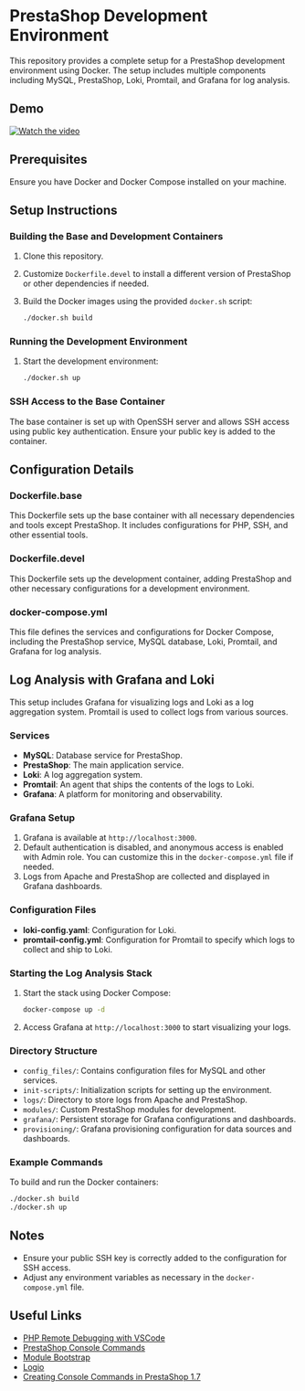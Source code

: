 
# PrestaShop Development Environment

This repository provides a complete setup for a PrestaShop development environment using Docker. The setup includes multiple components including MySQL, PrestaShop, Loki, Promtail, and Grafana for log analysis.

## Demo

[![Watch the video](https://img.youtube.com/vi/I7AREvHALY/default.jpg)](https://youtu.be/-I7AREvHALY)


## Prerequisites

Ensure you have Docker and Docker Compose installed on your machine.

## Setup Instructions

### Building the Base and Development Containers

1. Clone this repository.
2. Customize `Dockerfile.devel` to install a different version of PrestaShop or other dependencies if needed.
3. Build the Docker images using the provided `docker.sh` script:

   ```sh
   ./docker.sh build
   ```

### Running the Development Environment

1. Start the development environment:

   ```sh
   ./docker.sh up
   ```

### SSH Access to the Base Container

The base container is set up with OpenSSH server and allows SSH access using public key authentication. Ensure your public key is added to the container.

## Configuration Details

### Dockerfile.base

This Dockerfile sets up the base container with all necessary dependencies and tools except PrestaShop. It includes configurations for PHP, SSH, and other essential tools.

### Dockerfile.devel

This Dockerfile sets up the development container, adding PrestaShop and other necessary configurations for a development environment.

### docker-compose.yml

This file defines the services and configurations for Docker Compose, including the PrestaShop service, MySQL database, Loki, Promtail, and Grafana for log analysis.

## Log Analysis with Grafana and Loki

This setup includes Grafana for visualizing logs and Loki as a log aggregation system. Promtail is used to collect logs from various sources.

### Services

- **MySQL**: Database service for PrestaShop.
- **PrestaShop**: The main application service.
- **Loki**: A log aggregation system.
- **Promtail**: An agent that ships the contents of the logs to Loki.
- **Grafana**: A platform for monitoring and observability.

### Grafana Setup

1. Grafana is available at `http://localhost:3000`.
2. Default authentication is disabled, and anonymous access is enabled with Admin role. You can customize this in the `docker-compose.yml` file if needed.
3. Logs from Apache and PrestaShop are collected and displayed in Grafana dashboards.

### Configuration Files

- **loki-config.yaml**: Configuration for Loki.
- **promtail-config.yml**: Configuration for Promtail to specify which logs to collect and ship to Loki.

### Starting the Log Analysis Stack

1. Start the stack using Docker Compose:

   ```sh
   docker-compose up -d
   ```

2. Access Grafana at `http://localhost:3000` to start visualizing your logs.

### Directory Structure

- `config_files/`: Contains configuration files for MySQL and other services.
- `init-scripts/`: Initialization scripts for setting up the environment.
- `logs/`: Directory to store logs from Apache and PrestaShop.
- `modules/`: Custom PrestaShop modules for development.
- `grafana/`: Persistent storage for Grafana configurations and dashboards.
- `provisioning/`: Grafana provisioning configuration for data sources and dashboards.

### Example Commands

To build and run the Docker containers:

```sh
./docker.sh build
./docker.sh up
```

## Notes

- Ensure your public SSH key is correctly added to the configuration for SSH access.
- Adjust any environment variables as necessary in the `docker-compose.yml` file.

## Useful Links

- [PHP Remote Debugging with VSCode](https://ramyhakam.medium.com/php-remote-debugging-with-vscode-a-comprehensive-guide-f20e67000b7d)
- [PrestaShop Console Commands](https://github.com/nenes25/prestashop_console/blob/1.7/COMMANDS.md)
- [Module Bootstrap](https://github.com/friends-of-presta/demo-cqrs-hooks-usage-module)
- [Logio](http://logio.org/)
- [Creating Console Commands in PrestaShop 1.7](https://webkul.com/blog/create-your-own-console-command-in-prestashop-1-7/)
